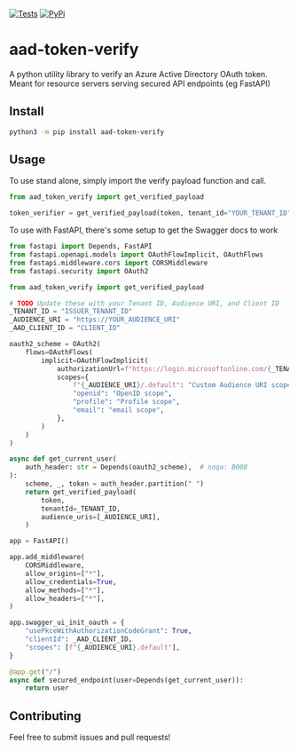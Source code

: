 [![Tests](https://github.com/GeneralMills/azure-ad-token-verify/workflows/Test%20and%20Analysis/badge.svg)](https://github.com/GeneralMills/azure-ad-token-verify/actions)
[![PyPi](https://img.shields.io/pypi/pyversions/aad-token-verify.svg)](https://pypi.python.org/pypi/aad-token-verify)
# aad-token-verify
A python utility library to verify an Azure Active Directory OAuth token. Meant for resource servers serving secured API endpoints (eg FastAPI)

## Install

```bash
python3 -m pip install aad-token-verify
```

## Usage

To use stand alone, simply import the verify payload function and call.

```python
from aad_token_verify import get_verified_payload

token_verifier = get_verified_payload(token, tenant_id="YOUR_TENANT_ID", audience_uris=["AUDIENCE_URI"])
```

To use with FastAPI, there's some setup to get the Swagger docs to work

```python
from fastapi import Depends, FastAPI
from fastapi.openapi.models import OAuthFlowImplicit, OAuthFlows
from fastapi.middleware.cors import CORSMiddleware
from fastapi.security import OAuth2

from aad_token_verify import get_verified_payload

# TODO Update these with your Tenant ID, Audience URI, and Client ID
_TENANT_ID = "ISSUER_TENANT_ID"
_AUDIENCE_URI = "https://YOUR_AUDIENCE_URI"
_AAD_CLIENT_ID = "CLIENT_ID"

oauth2_scheme = OAuth2(
    flows=OAuthFlows(
        implicit=OAuthFlowImplicit(
            authorizationUrl=f"https://login.microsoftonline.com/{_TENANT_ID}/oauth2/v2.0/authorize",
            scopes={
                f"{_AUDIENCE_URI}/.default": "Custom Audience URI scope",
                "openid": "OpenID scope",
                "profile": "Profile scope",
                "email": "email scope",
            },
        )
    )
)

async def get_current_user(
    auth_header: str = Depends(oauth2_scheme),  # noqa: B008
):
    scheme, _, token = auth_header.partition(" ")
    return get_verified_payload(
        token,
        tenantId=_TENANT_ID,
        audience_uris=[_AUDIENCE_URI],
    )

app = FastAPI()

app.add_middleware(
    CORSMiddleware,
    allow_origins=["*"],
    allow_credentials=True,
    allow_methods=["*"],
    allow_headers=["*"],
)

app.swagger_ui_init_oauth = {
    "usePkceWithAuthorizationCodeGrant": True,
    "clientId": _AAD_CLIENT_ID,
    "scopes": [f"{_AUDIENCE_URI}.default"],
}

@app.get("/")
async def secured_endpoint(user=Depends(get_current_user)):
    return user
```

## Contributing

Feel free to submit issues and pull requests!
